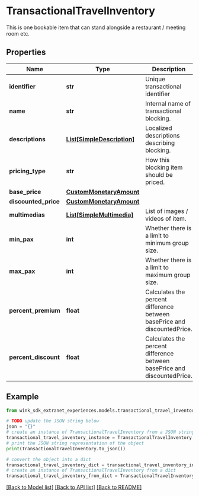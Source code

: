 # TransactionalTravelInventory

This is one bookable item that can stand alongside a restaurant / meeting room etc.

## Properties

Name | Type | Description | Notes
------------ | ------------- | ------------- | -------------
**identifier** | **str** | Unique transactional identifier | 
**name** | **str** | Internal name of transactional blocking. | 
**descriptions** | [**List[SimpleDescription]**](SimpleDescription.md) | Localized descriptions describing blocking. | 
**pricing_type** | **str** | How this blocking item should be priced. | 
**base_price** | [**CustomMonetaryAmount**](CustomMonetaryAmount.md) |  | 
**discounted_price** | [**CustomMonetaryAmount**](CustomMonetaryAmount.md) |  | 
**multimedias** | [**List[SimpleMultimedia]**](SimpleMultimedia.md) | List of images / videos of item. | [optional] 
**min_pax** | **int** | Whether there is a limit to minimum group size. | [optional] 
**max_pax** | **int** | Whether there is a limit to maximum group size. | [optional] 
**percent_premium** | **float** | Calculates the percent difference between basePrice and discountedPrice. | [optional] 
**percent_discount** | **float** | Calculates the percent difference between basePrice and discountedPrice. | [optional] 

## Example

```python
from wink_sdk_extranet_experiences.models.transactional_travel_inventory import TransactionalTravelInventory

# TODO update the JSON string below
json = "{}"
# create an instance of TransactionalTravelInventory from a JSON string
transactional_travel_inventory_instance = TransactionalTravelInventory.from_json(json)
# print the JSON string representation of the object
print(TransactionalTravelInventory.to_json())

# convert the object into a dict
transactional_travel_inventory_dict = transactional_travel_inventory_instance.to_dict()
# create an instance of TransactionalTravelInventory from a dict
transactional_travel_inventory_from_dict = TransactionalTravelInventory.from_dict(transactional_travel_inventory_dict)
```
[[Back to Model list]](../README.md#documentation-for-models) [[Back to API list]](../README.md#documentation-for-api-endpoints) [[Back to README]](../README.md)


